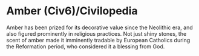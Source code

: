 # Amber (Civ6)/Civilopedia

Amber has been prized for its decorative value since the Neolithic era, and also figured prominently in religious practices. Not just shiny stones, the scent of amber made it imminently tradable by European Catholics during the Reformation period, who considered it a blessing from God.